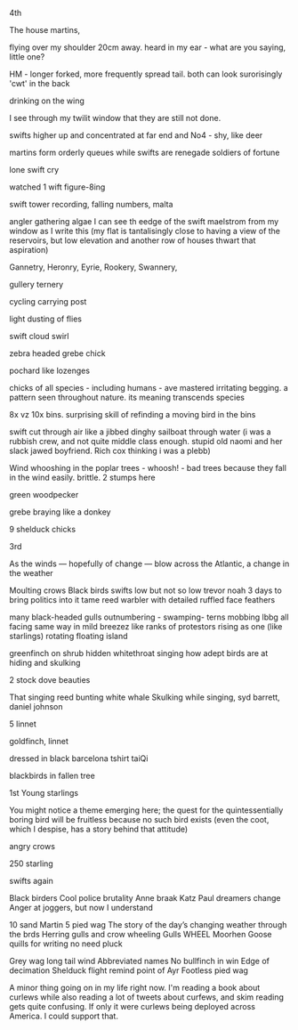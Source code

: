 4th 


The house martins, 

flying over my shoulder 20cm away. heard in my ear - what are you saying, little one?


HM - longer forked, more frequently spread tail. both can look surorisingly 'cwt' in the back

drinking on the wing

I see through my twilit window that they are still not done.

swifts higher up and concentrated at far end and No4 - shy, like deer






martins form orderly queues while swifts are renegade soldiers of fortune






lone swift cry

watched 1 wift figure-8ing

swift tower recording, falling numbers, malta

angler gathering algae
I can see th eedge of the swift maelstrom from my window as I write this (my flat is tantalisingly close to having a view of the reservoirs, but low elevation and another row of houses thwart that aspiration)

Gannetry, Heronry, Eyrie, Rookery, Swannery, 

gullery ternery

cycling carrying post

light dusting of flies 


swift cloud swirl

zebra headed grebe chick

pochard like lozenges

chicks of all species - including humans - ave mastered irritating begging. a pattern seen throughout nature. its meaning transcends species

8x vz 10x bins. 
surprising skill of refinding a moving bird in the bins

swift cut through air like a jibbed dinghy sailboat through water (i was a rubbish crew, and not quite middle class enough. stupid old naomi and her slack jawed boyfriend. Rich cox thinking i was a plebb)

Wind whooshing in the poplar trees - whoosh! - bad trees because they fall in the wind easily. brittle. 2 stumps here

green woodpecker



grebe braying like a donkey

9 shelduck chicks




3rd

As the winds &mdash; hopefully of change &mdash; blow across the Atlantic, a change in the weather

Moulting crows
Black birds
swifts low but not so low
trevor noah
3 days to bring politics into it
tame reed warbler with detailed ruffled face feathers

many black-headed gulls outnumbering - swamping- terns
mobbing lbbg
all facing same way in mild breezez
like ranks of protestors
rising as one (like starlings)
rotating floating island






greenfinch on shrub
hidden whitethroat singing
how adept birds are at hiding and skulking

2 stock dove beauties

That singing reed bunting white whale
Skulking while singing, syd barrett, daniel johnson


5 linnet



goldfinch, linnet

dressed in black barcelona tshirt taiQi





blackbirds in fallen tree

1st Young starlings

You might notice a theme emerging here; the quest for the quintessentially boring bird will be fruitless because no such bird exists (even the coot, which I despise, has a story behind that attitude)






angry crows

250 starling


swifts again

Black birders
Cool police brutality
Anne braak Katz Paul dreamers change
Anger at joggers, but now I understand

10 sand Martin 
5 pied wag
The story of the day’s changing weather through the brds
Herring gulls and crow wheeling
Gulls WHEEL
Moorhen
Goose quills for writing no need pluck 

Grey wag long tail wind
Abbreviated names
No bullfinch in win
Edge of decimation 
Shelduck flight remind point of Ayr 
Footless pied wag


A minor thing going on in my life right now. I'm reading a book about curlews while also reading a lot of tweets about curfews, and skim reading gets quite confusing. If only it were curlews being deployed across America. I could support that.
